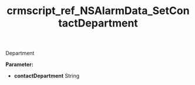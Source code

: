 ﻿---
title: crmscript_ref_NSAlarmData_SetContactDepartment
description: NSAlarmData.SetContactDepartment(String contactDepartment)
intellisense: NSAlarmData.SetContactDepartment
keywords: NSAlarmData, GetContactDepartment
so.topic: reference
---

Department

**Parameter:** 
 - **contactDepartment** String

